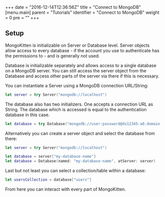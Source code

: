 +++
date = "2016-12-14T12:36:56Z"
title = "Connect to MongoDB"
[menu.main]
  parent = "Tutorials"
  identifier = "Connect to MongoDB"
  weight = 0
  pre = "<i class='fa'></i>"
+++

## Setup

MongoKitten is initializable on Server or Database level. Server objects allow access to every database - if the account you use to authenticate has the permissions to - and is generally not used.

Database is initializable separately and allows access to a single database on a MongoDB server. You can still access the server object from the Database and access other parts of the server via there if this is necessary.

You can instantiate a Server using a MongoDB connection URL/String:

```swift
let server = try Server("mongodb://localhost")
```

The database also has two initializers. One accepts a connection URL as String. The database which is accessed is equal to the authentication database in this case.

```swift
let database = try Database("mongodb://user:password@ds12345-a0.domain.com:25078,ds12345-a1.domain.com:25078/kitten?replicaSet=rs-ds125078")
```

Alternatively you can create a server object and select the database from there:

```swift
let server = try Server("mongodb://localhost")

let database = server["my-database-name"]
let database = Database(named: "my-database-name", atServer: server)
```

Last but not least you can select a collection/table within a database:

```swift
let usersCollection = database["users"]
```

From here you can interact with every part of MongoKitten.
